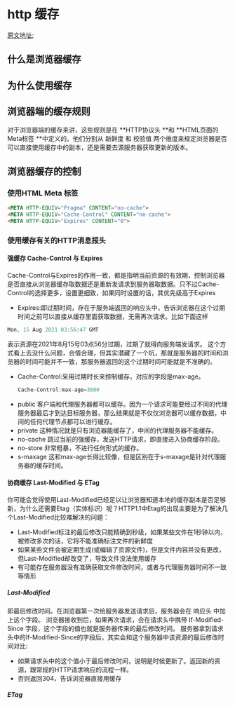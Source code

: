 # http 缓存
[原文地址](https://juejin.cn/post/6963619263558991908);

## 什么是浏览器缓存
## 为什么使用缓存

## 浏览器端的缓存规则

对于浏览器端的缓存来讲，这些规则是在 **HTTP协议头 **和 **HTML页面的Meta标签 **中定义的。他们分别从 新鲜度 和 校验值 两个维度来规定浏览器是否可以直接使用缓存中的副本，还是需要去源服务器获取更新的版本。

## 浏览器缓存的控制

### 使用HTML Meta 标签

``` html
<META HTTP-EQUIV="Pragma" CONTENT="no-cache">
<META HTTP-EQUIV="Cache-Control" CONTENT="no-cache">
<META HTTP-EQUIV="Expires" CONTENT="0">

```

### 使用缓存有关的HTTP消息报头

#### 强缓存 Cache-Control 与 Expires
Cache-Control与Expires的作用一致，都是指明当前资源的有效期，控制浏览器是否直接从浏览器缓存取数据还是重新发请求到服务器取数据。只不过Cache-Control的选择更多，设置更细致，如果同时设置的话，其优先级高于Expires

* Expires:即过期时间，存在于服务端返回的响应头中，告诉浏览器在这个过期时间之前可以直接从缓存里面获取数据，无需再次请求。比如下面这样
``` javascript
Mon, 15 Aug 2021 03:56:47 GMT
```
表示资源在2021年8月15号03点56分过期，过期了就得向服务端发请求。 这个方式看上去没什么问题，合情合理，但其实潜藏了一个坑，那就是服务器的时间和浏览器的时间可能并不一致，那服务器返回的这个过期时间可能就是不准确的。

* Cache-Control:采用过期时长来控制缓存，对应的字段是max-age。
  ```javascript
  Cache-Control:max-age=3600
  ```

+ public 客户端和代理服务器都可以缓存。因为一个请求可能要经过不同的代理服务器最后才到达目标服务器，那么结果就是不仅仅浏览器可以缓存数据，中间的任何代理节点都可以进行缓存。
+ private 这种情况就是只有浏览器能缓存了，中间的代理服务器不能缓存。
+ no-cache 跳过当前的强缓存，发送HTTP请求，即直接进入协商缓存阶段。
+ no-store 非常粗暴，不进行任何形式的缓存。
+ s-maxage 这和max-age长得比较像，但是区别在于s-maxage是针对代理服务器的缓存时间。


#### 协商缓存 Last-Modified 与 ETag
你可能会觉得使用Last-Modified已经足以让浏览器知道本地的缓存副本是否足够新，为什么还需要Etag（实体标识）呢？HTTP1.1中Etag的出现主要是为了解决几个Last-Modified比较难解决的问题：
+ Last-Modified标注的最后修改只能精确到秒级，如果某些文件在1秒钟以内，被修改多次的话，它将不能准确标注文件的新鲜度
+ 如果某些文件会被定期生成(或编辑了资源文件)，但是文件内容并没有更改，但Last-Modified却改变了，导致文件没法使用缓存
+ 有可能存在服务器没有准确获取文件修改时间，或者与代理服务器时间不一致等情形

##### Last-Modified
即最后修改时间。在浏览器第一次给服务器发送请求后，服务器会在 响应头 中加上这个字段。
浏览器接收到后，如果再次请求，会在请求头中携带 If-Modified-Since 字段，这个字段的值也就是服务器传来的最后修改时间。
服务器拿到请求头中的If-Modified-Since的字段后，其实会和这个服务器中该资源的最后修改时间对比:

* 如果请求头中的这个值小于最后修改时间，说明是时候更新了。返回新的资源，跟常规的HTTP请求响应的流程一样。
* 否则返回304，告诉浏览器直接用缓存

##### ETag
